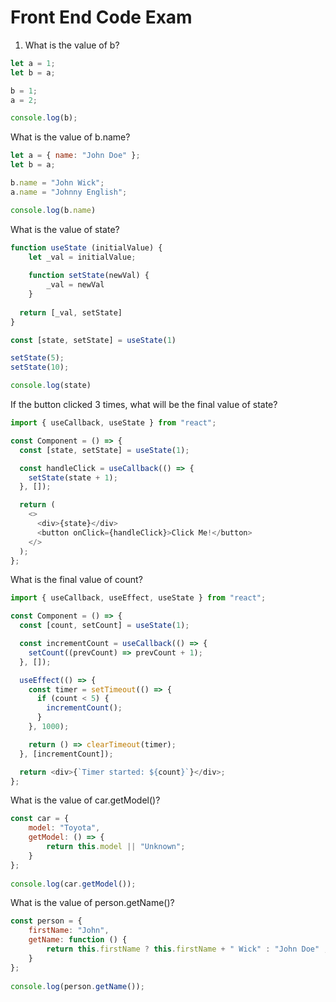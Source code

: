 ﻿# Front End Code Exam

1) What is the value of b?

```javascript
let a = 1;
let b = a;

b = 1;
a = 2;

console.log(b);
```

What is the value of b.name?

```javascript
let a = { name: "John Doe" };
let b = a;

b.name = "John Wick";
a.name = "Johnny English";

console.log(b.name)
```

What is the value of state?

```javascript
function useState (initialValue) {
    let _val = initialValue;
    
    function setState(newVal) {
        _val = newVal
    }
  
  return [_val, setState]
}

const [state, setState] = useState(1)

setState(5);
setState(10);

console.log(state)
```

If the button clicked 3 times, what will be the final value of state?

```javascript   
import { useCallback, useState } from "react";

const Component = () => {
  const [state, setState] = useState(1);

  const handleClick = useCallback(() => {
    setState(state + 1);
  }, []);

  return (
    <>
      <div>{state}</div>
      <button onClick={handleClick}>Click Me!</button>
    </>
  );
};
```

What is the final value of count?

```javascript   
import { useCallback, useEffect, useState } from "react";

const Component = () => {
  const [count, setCount] = useState(1);

  const incrementCount = useCallback(() => {
    setCount((prevCount) => prevCount + 1);
  }, []);

  useEffect(() => {
    const timer = setTimeout(() => {
      if (count < 5) {
        incrementCount();
      }
    }, 1000);

    return () => clearTimeout(timer);
  }, [incrementCount]);

  return <div>{`Timer started: ${count}`}</div>;
};
```

What is the value of car.getModel()?

```javascript
const car = {
    model: "Toyota",
    getModel: () => {
        return this.model || "Unknown"; 
    }    
};
 
console.log(car.getModel());
```

What is the value of person.getName()?

```javascript
const person = {
    firstName: "John",
    getName: function () {
        return this.firstName ? this.firstName + " Wick" : "John Doe" ; 
    }    
};
 
console.log(person.getName());
```

